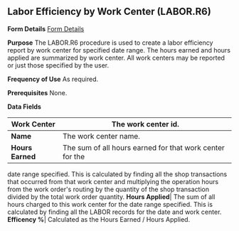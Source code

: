 ## Labor Efficiency by Work Center (LABOR.R6)
<PageHeader />

**Form Details**
[Form Details](../LABOR-R6-1/README.md)

**Purpose**
The LABOR.R6 procedure is used to create a labor efficiency report by work
center for specified date range. The hours earned and hours applied are
summarized by work center. All work centers may be reported or just those
specified by the user.

**Frequency of Use**
As required.

**Prerequisites**
None.

**Data Fields**

| **Work Center**  | The work center id.                                      |
| ---------------- | -------------------------------------------------------- |
| **Name**         | The work center name.                                    |
| **Hours Earned** | The sum of all hours earned for that work center for the |
date range specified. This is calculated by finding all the shop transactions
that occurred from that work center and multiplying the operation hours from
the work order's routing by the quantity of the shop transaction divided by
the total work order quantity.
**Hours Applied**|  The sum of all hours charged to this work center for the
date range specified. This is calculated by finding all the LABOR records for
the date and work center.
**Efficency %**|  Calculated as the Hours Earned / Hours Applied.

<badge text= "Version 8.10.57 " vertical="middle" />

<PageFooter />
